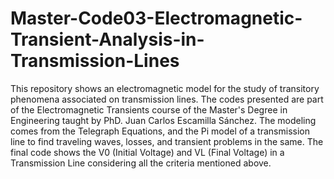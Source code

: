 # Master-Code03-Electromagnetic-Transient-Analysis-in-Transmission-Lines
This repository shows an electromagnetic model for the study of transitory phenomena associated on transmission lines.
The codes presented are part of the Electromagnetic Transients course of the Master's Degree in Engineering taught by PhD. Juan Carlos Escamilla Sánchez. 
The modeling comes from the Telegraph Equations, and the Pi model of a transmission line to find traveling waves, losses, and transient problems in the same. 
The final code shows the V0 (Initial Voltage) and VL (Final Voltage) in a Transmission Line considering all the criteria mentioned above.
